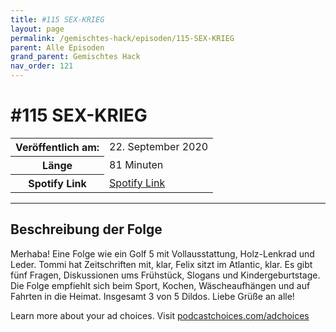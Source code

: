 ```yaml
---
title: #115 SEX-KRIEG
layout: page
permalink: /gemischtes-hack/episoden/115-SEX-KRIEG
parent: Alle Episoden
grand_parent: Gemischtes Hack
nav_order: 121
---
```


# #115 SEX-KRIEG
<table class="resp-table dcf-table dcf-table-responsive dcf-table-bordered dcf-table-striped dcf-w-100%">
                    <tbody>
                        <tr>
                            <th scope="row">Veröffentlich am:</th>
                            <td data-label="Veröffentlich am:">22. September 2020</td>
                        </tr>
                        <tr>
                            <th scope="row">Länge </th>
                            <td data-label="Länge ">81 Minuten</td>
                        </tr><tr>
                                <th scope="row">Spotify Link</th>
                                <td data-label="Spotify Link"><a href="https://open.spotify.com/episode/7BxUJL8VPeMaKg31W6jGWa">Spotify Link</a></td>
                            </tr></tbody>
                </table>

***

## Beschreibung der Folge

<div>
<p>Merhaba! Eine Folge wie ein Golf 5 mit Vollausstattung, Holz-Lenkrad und Leder. Tommi hat Zeitschriften mit, klar, Felix sitzt im Atlantic, klar. Es gibt fünf Fragen, Diskussionen ums Frühstück, Slogans und Kindergeburtstage. Die Folge empfiehlt sich beim Sport, Kochen, Wäscheaufhängen und auf Fahrten in die Heimat. Insgesamt 3 von 5 Dildos. Liebe Grüße an alle!</p><p> </p><p>Learn more about your ad choices. Visit <a href="https://podcastchoices.com/adchoices">podcastchoices.com/adchoices</a></p>  
</div>

